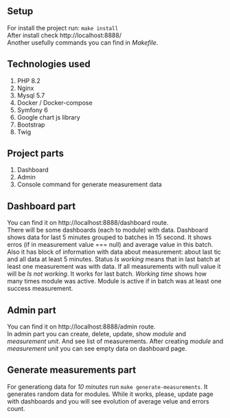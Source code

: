 ## Setup
For install the project run: ```make install```   
After install check http://localhost:8888/  
Another usefully commands you can find in _Makefile_.
## Technologies used
1. PHP 8.2
2. Nginx
3. Mysql 5.7
4. Docker / Docker-compose
5. Symfony 6
6. Google chart js library
7. Bootstrap
8. Twig
## Project parts
1. Dashboard
2. Admin
3. Console command for generate measurement data
## Dashboard part
You can find it on http://localhost:8888/dashboard route.  
There will be some dashboards (each to module) with data. Dashboard shows data for last 5 minutes grouped to batches in 15 second. It shows erros (if in measurement value === null) and average value in this batch. Also it has block of information with data about measurement: about last tic and all data at least 5 minutes.
Status _Is working_ means that in last batch at least one measurement was with data. If all measurements with null value it will be _Is not working_. It works for last batch.
_Working time_ shows how many times module was active. Module is active if in batch was at least one success measurement.

## Admin part
You can find it on http://localhost:8888/admin route.  
In admin part you can create, delete, update, show _module_ and _measurement unit_. And see list of measurements. After creating _module_ and _measurement unit_ you can see empty data on dashboard page.
## Generate measurements part
For generationg data for _10 minutes_ run ```make generate-measurements```. It generates random data for modules. While it works, please, update page with dashboards and you will see evolution of average velue and errors count.